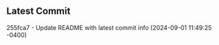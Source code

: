 
## Latest Commit
255fca7 - Update README with latest commit info (2024-09-01 11:49:25 -0400) <Yunxi-Zhou>
